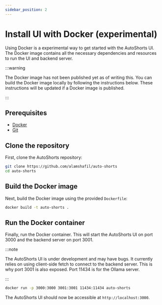 ```yaml
---
sidebar_position: 2
---
```


# Install UI with Docker (experimental)

Using Docker is a experimental way to get started with the AutoShorts UI. The Docker image contains all the necessary dependencies and resources to run the UI and backend server.

:::warning

The Docker image has not been published yet as of writing this. You can build the Docker image locally by following the instructions below. These instructions will be updated if a Docker image is published.

:::

## Prerequisites

- [Docker](https://docs.docker.com/get-docker/)
- [Git](https://git-scm.com/book/en/v2/Getting-Started-Installing-Git)

## Clone the repository

First, clone the AutoShorts repository:

```bash
git clone https://github.com/alamshafil/auto-shorts
cd auto-shorts
```

## Build the Docker image

Next, build the Docker image using the provided `Dockerfile`:

```bash
docker build -t auto-shorts .
```

## Run the Docker container

Finally, run the Docker container. This will start the AutoShorts UI on port 3000 and the backend server on port 3001.

:::note

The AutoShorts UI is under development and may have bugs. It currently relies on using client-side fetch to connect to the backend server. This is why port 3001 is also exposed. Port 11434 is for the Ollama server.

:::

```bash
docker run -p 3000:3000 3001:3001 11434:11434 auto-shorts
```

The AutoShorts UI should now be accessible at `http://localhost:3000`.
